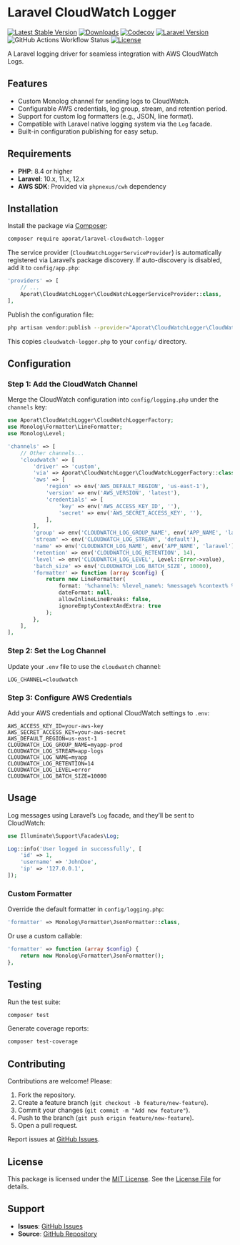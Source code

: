# Laravel CloudWatch Logger

[![Latest Stable Version](https://img.shields.io/packagist/v/aporat/laravel-cloudwatch-logger.svg?style=flat-square&logo=composer)](https://packagist.org/packages/aporat/laravel-cloudwatch-logger)
[![Downloads](https://img.shields.io/packagist/dt/aporat/laravel-cloudwatch-logger.svg?style=flat-square&logo=composer)](https://packagist.org/packages/aporat/laravel-cloudwatch-logger)
[![Codecov](https://img.shields.io/codecov/c/github/aporat/laravel-cloudwatch-logger?style=flat-square)](https://codecov.io/github/aporat/laravel-cloudwatch-logger)
[![Laravel Version](https://img.shields.io/badge/Laravel-12.x-orange.svg?style=flat-square)](https://laravel.com/docs/12.x)
![GitHub Actions Workflow Status](https://img.shields.io/github/actions/workflow/status/aporat/laravel-cloudwatch-logger/ci.yml?style=flat-square)
[![License](https://img.shields.io/packagist/l/aporat/laravel-cloudwatch-logger.svg?style=flat-square)](https://github.com/aporat/laravel-cloudwatch-logger/blob/master/LICENSE)

A Laravel logging driver for seamless integration with AWS CloudWatch Logs.

## Features
- Custom Monolog channel for sending logs to CloudWatch.
- Configurable AWS credentials, log group, stream, and retention period.
- Support for custom log formatters (e.g., JSON, line format).
- Compatible with Laravel native logging system via the `Log` facade.
- Built-in configuration publishing for easy setup.

## Requirements
- **PHP**: 8.4 or higher
- **Laravel**: 10.x, 11.x,  12.x
- **AWS SDK**: Provided via `phpnexus/cwh` dependency

## Installation
Install the package via [Composer](https://getcomposer.org/):

```bash
composer require aporat/laravel-cloudwatch-logger
```

The service provider (`CloudWatchLoggerServiceProvider`) is automatically registered via Laravel’s package discovery. If auto-discovery is disabled, add it to `config/app.php`:

```php
'providers' => [
    // ...
    Aporat\CloudWatchLogger\CloudWatchLoggerServiceProvider::class,
],
```

Publish the configuration file:

```bash
php artisan vendor:publish --provider="Aporat\CloudWatchLogger\CloudWatchLoggerServiceProvider" --tag="config"
```

This copies `cloudwatch-logger.php` to your `config/` directory.

## Configuration
### Step 1: Add the CloudWatch Channel
Merge the CloudWatch configuration into `config/logging.php` under the `channels` key:

```php
use Aporat\CloudWatchLogger\CloudWatchLoggerFactory;
use Monolog\Formatter\LineFormatter;
use Monolog\Level;

'channels' => [
    // Other channels...
    'cloudwatch' => [
        'driver' => 'custom',
        'via' => Aporat\CloudWatchLogger\CloudWatchLoggerFactory::class,
        'aws' => [
            'region' => env('AWS_DEFAULT_REGION', 'us-east-1'),
            'version' => env('AWS_VERSION', 'latest'),
            'credentials' => [
                'key' => env('AWS_ACCESS_KEY_ID', ''),
                'secret' => env('AWS_SECRET_ACCESS_KEY', ''),
            ],
        ],
        'group' => env('CLOUDWATCH_LOG_GROUP_NAME', env('APP_NAME', 'laravel') . '-' . env('APP_ENV', 'production')),
        'stream' => env('CLOUDWATCH_LOG_STREAM', 'default'),
        'name' => env('CLOUDWATCH_LOG_NAME', env('APP_NAME', 'laravel')),
        'retention' => env('CLOUDWATCH_LOG_RETENTION', 14),
        'level' => env('CLOUDWATCH_LOG_LEVEL', Level::Error->value),
        'batch_size' => env('CLOUDWATCH_LOG_BATCH_SIZE', 10000),
        'formatter' => function (array $config) {
            return new LineFormatter(
                format: '%channel%: %level_name%: %message% %context% %extra%',
                dateFormat: null,
                allowInlineLineBreaks: false,
                ignoreEmptyContextAndExtra: true
            );
        },
    ],
],
```

### Step 2: Set the Log Channel
Update your `.env` file to use the `cloudwatch` channel:

```
LOG_CHANNEL=cloudwatch
```

### Step 3: Configure AWS Credentials
Add your AWS credentials and optional CloudWatch settings to `.env`:

```
AWS_ACCESS_KEY_ID=your-aws-key
AWS_SECRET_ACCESS_KEY=your-aws-secret
AWS_DEFAULT_REGION=us-east-1
CLOUDWATCH_LOG_GROUP_NAME=myapp-prod
CLOUDWATCH_LOG_STREAM=app-logs
CLOUDWATCH_LOG_NAME=myapp
CLOUDWATCH_LOG_RETENTION=14
CLOUDWATCH_LOG_LEVEL=error
CLOUDWATCH_LOG_BATCH_SIZE=10000
```

## Usage
Log messages using Laravel’s `Log` facade, and they’ll be sent to CloudWatch:

```php
use Illuminate\Support\Facades\Log;

Log::info('User logged in successfully', [
    'id' => 1,
    'username' => 'JohnDoe',
    'ip' => '127.0.0.1',
]);
```

### Custom Formatter
Override the default formatter in `config/logging.php`:

```php
'formatter' => Monolog\Formatter\JsonFormatter::class,
```

Or use a custom callable:

```php
'formatter' => function (array $config) {
    return new Monolog\Formatter\JsonFormatter();
},
```

## Testing
Run the test suite:

```bash
composer test
```

Generate coverage reports:

```bash
composer test-coverage
```

## Contributing
Contributions are welcome! Please:
1. Fork the repository.
2. Create a feature branch (`git checkout -b feature/new-feature`).
3. Commit your changes (`git commit -m "Add new feature"`).
4. Push to the branch (`git push origin feature/new-feature`).
5. Open a pull request.

Report issues at [GitHub Issues](https://github.com/aporat/laravel-cloudwatch-logger/issues).

## License
This package is licensed under the [MIT License](LICENSE). See the [License File](LICENSE) for details.

## Support
- **Issues**: [GitHub Issues](https://github.com/aporat/laravel-cloudwatch-logger/issues)
- **Source**: [GitHub Repository](https://github.com/aporat/laravel-cloudwatch-logger)
